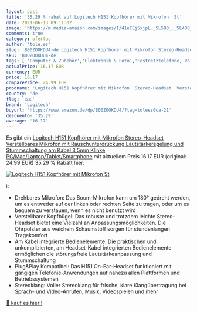 ```yaml
---
layout: post
title: '35.29 % rabat auf Logitech H151 Kopfhörer mit Mikrofon  St'
date: 2021-06-13 09:11:02
image: 'https://m.media-amazon.com/images/I/41eCEj5xjpL._SL500_._SL400_.jpg'
comments: true
category: ofertas
author: 'tole.es'
slug: 'B00ZOOKDU4-de Logitech H151 Kopfhörer mit Mikrofon Stereo-Headset...'
sku: 'B00ZOOKDU4-de'
tags: [ 'Computer & Zubehör','Elektronik & Foto','Festnetztelefone, VoIP & Zubehör','Kopfhörer','Kopfhörer & Zubehör','Telefonzubehör','logitech', ]
actualPrice: 16.17 EUR
currency: EUR
price: 16.17
comparePrice: 24.99 EUR
prodname: 'Logitech H151 Kopfhörer mit Mikrofon  Stereo-Headset  Verstellbares Mikrofon mit Rauschunterdrückung  Lautstärkeregelung und Stummschaltung am Kabel  3 5mm Klinke  PC/Mac/Laptop/Tablet/Smartphone'
country: 'de'
flag: '🇩🇪'
brand: 'Logitech'
buyurl: 'https://www.amazon.de/dp/B00ZOOKDU4/?tag=tolees0ca-21'
descuento: '35.29'
average: '16.17'
---
```


Es gibt ein [Logitech H151 Kopfhörer mit Mikrofon  Stereo-Headset  Verstellbares Mikrofon mit Rauschunterdrückung  Lautstärkeregelung und Stummschaltung am Kabel  3 5mm Klinke  PC/Mac/Laptop/Tablet/Smartphone](https://www.amazon.de/dp/B00ZOOKDU4/?tag=tolees0ca-21) mit aktuellem Preis 16.17 EUR (original: 24.99 EUR) 35.29 % Rabatt hier:

[![Logitech H151 Kopfhörer mit Mikrofon  St](https://m.media-amazon.com/images/I/41eCEj5xjpL._SL500_._SL400_.jpg)](https://www.amazon.de/dp/B00ZOOKDU4/?tag=tolees0ca-21)

ℹ️:

- Drehbares Mikrofon: Das Boom-Mikrofon kann um 180° gedreht werden, um es entweder auf der linken oder rechten Seite zu tragen, oder um es bequem zu verstauen, wenn es nicht benutzt wird
- Verstellbarer Kopfbügel: Das robuste und trotzdem leichte Stereo-Headset bietet eine Vielzahl an Anpassungsmöglichkeiten. Die Ohrpolster aus weichem Schaumstoff sorgen für stundenlangen Tragekomfort
- Am Kabel integrierte Bedienelemente: Die praktischen und unkomplizierten, am Headset-Kabel integrierten Bedienelemente ermöglichen die störungsfreie Lautstärkeanpassung und Stummschaltung
- Plug&Play Kompatibel: Das H151 On-Ear-Headset funktioniert mit gängigen Telefonie-Anwendungen auf nahezu allen Plattformen und Betriebssystemen
- Stereoklang: Voller Stereoklang für frische, klare Klangübertragung bei Sprach- und Video-Anrufen, Musik, Videospielen und mehr

[🛒 kauf es hier!!](https://www.amazon.de/dp/B00ZOOKDU4/?tag=tolees0ca-21)
